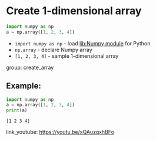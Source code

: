 # Create 1-dimensional array

```python
import numpy as np
a = np.array([1, 2, 3, 4])
```

- `import numpy as np` - load [lib:Numpy module](/python-numpy/how-to-install-python-numpy-lib) for Python
- `np.array` - declare Numpy array
- `[1, 2, 3, 4]` - sample 1-dimensional array

group: create_array

## Example: 
```python
import numpy as np
a = np.array([1, 2, 3, 4])
print(a)
```
```
[1 2 3 4]

```

link_youtube: https://youtu.be/xQAuzqxhBFo
